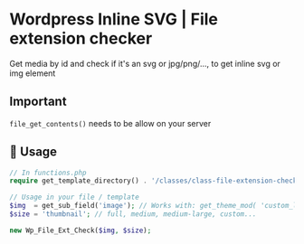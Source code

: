 # Wordpress Inline SVG | File extension checker

Get media by id and check if it's an svg or jpg/png/..., to get inline svg or img element

## Important

`file_get_contents()` needs to be allow on your server

## 🔌 Usage

```php
// In functions.php
require get_template_directory() . '/classes/class-file-extension-checker.php';

// Usage in your file / template
$img  = get_sub_field('image'); // Works with: get_theme_mod( 'custom_logo' ) or get_post_thumbnail_id( $post->ID )
$size = 'thumbnail'; // full, medium, medium-large, custom...

new Wp_File_Ext_Check($img, $size);
```
